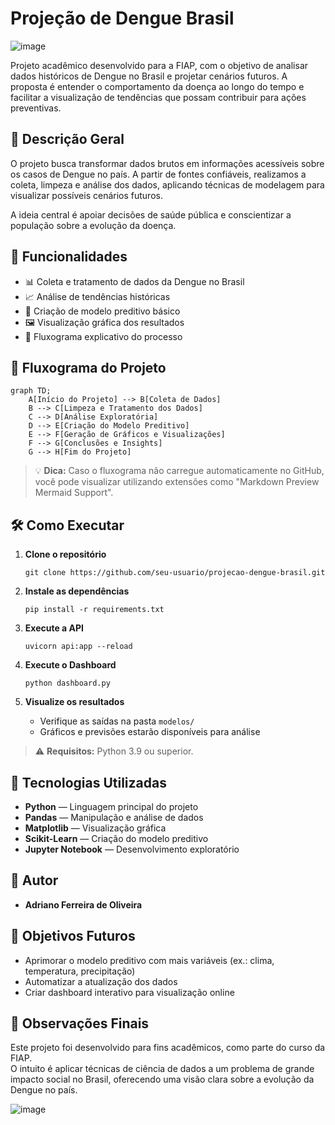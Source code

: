# Projeção de Dengue Brasil

![image](https://github.com/user-attachments/assets/f2f98b54-922f-451f-ab28-6eaca7ee5d85)


Projeto acadêmico desenvolvido para a FIAP, com o objetivo de analisar dados históricos de Dengue no Brasil e projetar cenários futuros. A proposta é entender o comportamento da doença ao longo do tempo e facilitar a visualização de tendências que possam contribuir para ações preventivas.

## 📖 Descrição Geral

O projeto busca transformar dados brutos em informações acessíveis sobre os casos de Dengue no país. A partir de fontes confiáveis, realizamos a coleta, limpeza e análise dos dados, aplicando técnicas de modelagem para visualizar possíveis cenários futuros.

A ideia central é apoiar decisões de saúde pública e conscientizar a população sobre a evolução da doença.

## 🚀 Funcionalidades

- 📊 Coleta e tratamento de dados da Dengue no Brasil
- 📈 Análise de tendências históricas
- 🧩 Criação de modelo preditivo básico
- 🖼️ Visualização gráfica dos resultados
- 🧭 Fluxograma explicativo do processo

## 🧩 Fluxograma do Projeto

```mermaid
graph TD;
    A[Início do Projeto] --> B[Coleta de Dados]
    B --> C[Limpeza e Tratamento dos Dados]
    C --> D[Análise Exploratória]
    D --> E[Criação do Modelo Preditivo]
    E --> F[Geração de Gráficos e Visualizações]
    F --> G[Conclusões e Insights]
    G --> H[Fim do Projeto]
```

> 💡 **Dica:** Caso o fluxograma não carregue automaticamente no GitHub, você pode visualizar utilizando extensões como "Markdown Preview Mermaid Support".

## 🛠️ Como Executar

1. **Clone o repositório**
   ```
   git clone https://github.com/seu-usuario/projecao-dengue-brasil.git
   ```

2. **Instale as dependências**
   ```
   pip install -r requirements.txt
   ```

3. **Execute a API**
   ```
   uvicorn api:app --reload

4. **Execute o Dashboard**
   ```
   python dashboard.py
   ```

5. **Visualize os resultados**
   - Verifique as saídas na pasta `modelos/`
   - Gráficos e previsões estarão disponíveis para análise

> ⚠️ **Requisitos:** Python 3.9 ou superior.

## 🧩 Tecnologias Utilizadas

- **Python** — Linguagem principal do projeto
- **Pandas** — Manipulação e análise de dados
- **Matplotlib** — Visualização gráfica
- **Scikit-Learn** — Criação do modelo preditivo
- **Jupyter Notebook** — Desenvolvimento exploratório

## 👤 Autor

- **Adriano Ferreira de Oliveira**

## 🎯 Objetivos Futuros

- Aprimorar o modelo preditivo com mais variáveis (ex.: clima, temperatura, precipitação)
- Automatizar a atualização dos dados
- Criar dashboard interativo para visualização online

## 📝 Observações Finais

Este projeto foi desenvolvido para fins acadêmicos, como parte do curso da FIAP.  
O intuito é aplicar técnicas de ciência de dados a um problema de grande impacto social no Brasil, oferecendo uma visão clara sobre a evolução da Dengue no país.

![image](https://github.com/user-attachments/assets/079f6514-a8a9-42f9-abd2-48cc2e6d66d5)

